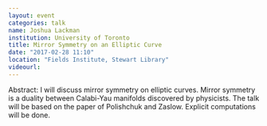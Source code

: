 ```yaml
---
layout: event
categories: talk
name: Joshua Lackman
institution: University of Toronto
title: Mirror Symmetry on an Elliptic Curve
date: "2017-02-28 11:10"
location: "Fields Institute, Stewart Library"
videourl: 
---
```

Abstract: I will discuss mirror symmetry on elliptic curves. Mirror symmetry is a duality between Calabi-Yau manifolds discovered by physicists. The talk will be based on the paper of Polishchuk and Zaslow. Explicit computations will be done.
